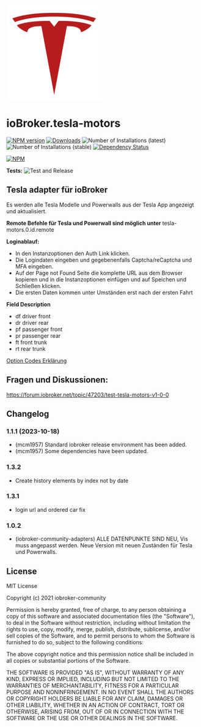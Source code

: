 ![Logo](admin/tesla-motors.png)
# ioBroker.tesla-motors

[![NPM version](https://img.shields.io/npm/v/iobroker.tesla-motors.svg)](https://www.npmjs.com/package/iobroker.tesla-motors)
[![Downloads](https://img.shields.io/npm/dm/iobroker.tesla-motors.svg)](https://www.npmjs.com/package/iobroker.tesla-motors)
![Number of Installations (latest)](https://iobroker.live/badges/tesla-motors-installed.svg)
![Number of Installations (stable)](https://iobroker.live/badges/tesla-motors-stable.svg)
[![Dependency Status](https://img.shields.io/david/iobroker-community-adapters/iobroker.tesla-motors.svg)](https://david-dm.org/iobroker-community-adapters/iobroker.tesla-motors)

[![NPM](https://nodei.co/npm/iobroker.tesla-motors.png?downloads=true)](https://nodei.co/npm/iobroker.tesla-motors/)

**Tests:** ![Test and Release](https://github.com/iobroker-community-adapters/ioBroker.tesla-motors/workflows/Test%20and%20Release/badge.svg)

## Tesla adapter für ioBroker


Es werden alle Tesla Modelle und Powerwalls aus der Tesla App angezeigt und aktualisiert.

**Remote Befehle für Tesla und Powerwall sind möglich unter**
tesla-motors.0.id.remote

**Loginablauf:**
- In den Instanzoptionen den Auth Link klicken.
- Die Logindaten eingeben und gegebenenfalls Captcha/reCaptcha und MFA eingeben.
- Auf der Page not Found Seite die komplette URL aus dem Browser kopieren und in die Instanzoptionen einfügen und auf Speichen und Schließen klicken.
- Die ersten Daten kommen unter Umständen erst nach der ersten Fahrt

**Field Description**

- df driver front
- dr driver rear
- pf passenger front
- pr passenger rear
- ft front trunk
- rt rear trunk

[Option Codes Erklärung](https://tesla-api.timdorr.com/vehicle/optioncodes)

## Fragen und Diskussionen:
https://forum.iobroker.net/topic/47203/test-tesla-motors-v1-0-0

## Changelog
<!--
    Placeholder for the next version (at the beginning of the line):
    ### **WORK IN PROGRESS**
-->
### 1.1.1 (2023-10-18)

- (mcm1957) Standard iobroker release environment has been added.
- (mcm1957) Some dependencies have been updated.

### 1.3.2
* Create history elements by index not by date
  
### 1.3.1
* login url and ordered car fix

### 1.0.2
* (iobroker-community-adapters) ALLE DATENPUNKTE SIND NEU, Vis muss angepasst werden. Neue Version mit neuen Zuständen für Tesla und Powerwalls.

## License
MIT License

Copyright (c) 2021 iobroker-community

Permission is hereby granted, free of charge, to any person obtaining a copy
of this software and associated documentation files (the "Software"), to deal
in the Software without restriction, including without limitation the rights
to use, copy, modify, merge, publish, distribute, sublicense, and/or sell
copies of the Software, and to permit persons to whom the Software is
furnished to do so, subject to the following conditions:

The above copyright notice and this permission notice shall be included in all
copies or substantial portions of the Software.

THE SOFTWARE IS PROVIDED "AS IS", WITHOUT WARRANTY OF ANY KIND, EXPRESS OR
IMPLIED, INCLUDING BUT NOT LIMITED TO THE WARRANTIES OF MERCHANTABILITY,
FITNESS FOR A PARTICULAR PURPOSE AND NONINFRINGEMENT. IN NO EVENT SHALL THE
AUTHORS OR COPYRIGHT HOLDERS BE LIABLE FOR ANY CLAIM, DAMAGES OR OTHER
LIABILITY, WHETHER IN AN ACTION OF CONTRACT, TORT OR OTHERWISE, ARISING FROM,
OUT OF OR IN CONNECTION WITH THE SOFTWARE OR THE USE OR OTHER DEALINGS IN THE
SOFTWARE.
